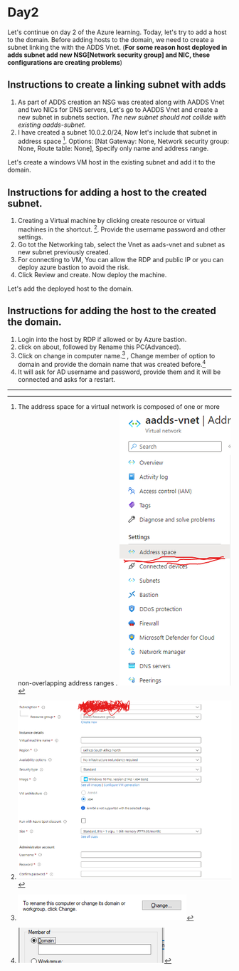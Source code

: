 # Day2

Let's continue on day 2 of the Azure learning. Today, let's try to add a host to the domain.
Before adding hosts to the domain, we need to create a subnet linking the with the ADDS Vnet. (**For some reason host deployed in adds subnet add new NSG[Network security group] and NIC, these configurations are creating problems**)


## Instructions to create a linking subnet with adds
1. As part of ADDS creation an NSG was created along with AADDS Vnet and two NICs for DNS servers, Let's go to AADDS Vnet and create a new subnet in subnets section. *The new subnet should not collide with existing aadds-subnet.*
2. I have created a subnet 10.0.2.0/24, Now let's include that subnet in address space [^1]. Options: [Nat Gateway: None, Network security group: None, Route table: None], Specify only name and address range.

Let's create a windows VM host in the existing subnet and add it to the domain.

## Instructions for adding a host to the created subnet.

1. Creating a Virtual machine by clicking create resource or virtual machines in the shortcut. [^2]. Provide the username password and other settings.
2. Go tot the Networking tab, select the Vnet as aads-vnet and subnet as new subnet previously created. 
3. For connecting to VM, You can allow the RDP and public IP or you can deploy azure bastion to avoid the risk.
4. Click Review and create. Now deploy the machine.

Let's add the deployed host to the domain.

## Instructions for adding the host to the created the domain.

1. Login into the host by RDP if allowed or by Azure bastion.
2. click on about, followed by Rename this PC(Advanced).
3. Click on change in computer name.[^3] , Change member of option to domain and provide the domain name that was created before.[^4]
4. It will ask for AD username and password, provide them and it will be connected and asks for a restart.

[^1]: The address space for a virtual network is composed of one or more non-overlapping address ranges .    ![](./pastes/2023-04-12-21-38-37.png)
-----------------------------------------------------------------------
[^2]: ![](./images/2023-04-12-21-53-08.png)
[^3]:  ![](./images/2023-04-12-22-07-09.png)
[^4]: ![](./images/2023-04-12-22-10-19.png)